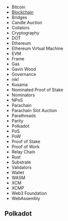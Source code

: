 * Bitcoin
* [Blockchain](./blockchain.md)
* Bridges
* Candle Auction
* Collators
* Cryptography
* DOT
* Ethereum
* Ethereum Virtual Machine
* EVM
* Frame
* Gas
* Gavin Wood
* Governance
* ink!
* Kusama
* Nominated Proof of Stake
* Nominators
* NPoS
* Parachain
* Parachain Slot Auction
* Parathreads
* Parity
* Polkadot
* PoS
* PoW
* Proof of Stake
* Proof of Work
* Relay Chain
* Rust
* Substrate
* Validators
* Wallet
* WASM
* XCM
* XCMP
* Web3 Foundation
* WebAssembly

## Polkadot

